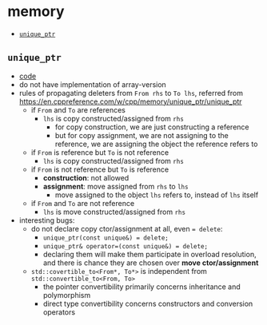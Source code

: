 # memory

- [`unique_ptr`](#unique_ptr)

## `unique_ptr`

- [code](../src/smart_pointers/unique_ptr.hpp)
- do not have implementation of array-version
- rules of propagating deleters from `From rhs` to `To lhs`, referred from https://en.cppreference.com/w/cpp/memory/unique_ptr/unique_ptr
    - if `From` and `To` are references
        - `lhs` is copy constructed/assigned from `rhs`
            - for copy construction, we are just constructing a reference
            - but for copy assignment, we are not assigning to the reference, we are assigning the object the reference refers to
    - if `From` is reference but `To` is not reference
        - `lhs` is copy constructed/assigned from `rhs`
    - if `From` is not reference but `To` is reference
        - __construction__: not allowed
        - __assignment__: move assigned from `rhs` to `lhs`
            - move assigned to the object `lhs` refers to, instead of `lhs` itself
    - if `From` and `To` are not reference
        - `lhs` is move constructed/assigned from `rhs`
- interesting bugs:
    - do not declare copy ctor/assignment at all, even `= delete`:
        - `unique_ptr(const unique&) = delete;`
        - `unique_ptr& operator=(const unique&) = delete;`
        - declaring them will make them participate in overload resolution, and there is chance they are chosen over __move ctor/assignment__
    - `std::covertible_to<From*, To*>` is independent from `std::convertible_to<From, To>`
        - the pointer convertibility primarily concerns inheritance and polymorphism
        - direct type convertibility concerns constructors and conversion operators